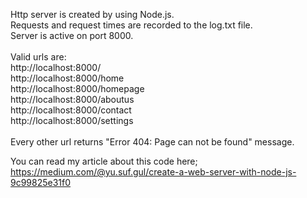 Http server is created by using Node.js.<br />
Requests and request times are recorded to the log.txt file.<br />
Server is active on port 8000.<br />
<br />
Valid urls are:<br />
http://localhost:8000/<br />
http://localhost:8000/home<br />
http://localhost:8000/homepage<br />
http://localhost:8000/aboutus<br />
http://localhost:8000/contact<br />
http://localhost:8000/settings<br />
<br />
Every other url returns "Error 404: Page can not be found" message.<br />

You can read my article about this code here;<br />
https://medium.com/@yu.suf.gul/create-a-web-server-with-node-js-9c99825e31f0<br />

